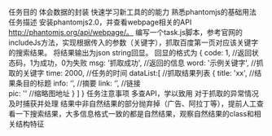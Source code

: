任务目的
体会数据的封装
快速学习新工具的的能力
熟悉phantomjs的基础用法
任务描述
安装phantomjs2.0，并查看webpage相关的API http://phantomjs.org/api/webpage/。
编写一个task.js脚本，参考官网的includeJs方法，实现根据传入的参数（关键字），抓取百度第一页对应该关键字的搜索结果。
将结果输出为json string回显。
回显的格式为
   {
       code: 1, //返回状态码，1为成功，0为失败
       msg: '抓取成功', //返回的信息
       word: '示例关键字', //抓取的关键字
       time: 2000, //任务的时间
       dataList:[   //抓取结果列表
           {
               title: 'xx',  //结果条目的标题
               info: ‘’, //摘要
               link: ‘’, //链接            
               pic: '' //缩略图地址
               }
       ]
   }
任务注意事项
多查API，学以致用
对于抓取的异常情况及时捕获并处理
结果中非自然结果的部分抛弃掉（广告、阿拉丁等），提前人工查看一下搜索结果，大多信息格式一致的都是自然结果，观察自然结果的class和相关结构特征